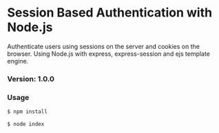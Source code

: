 # Session Based Authentication with Node.js

Authenticate users using sessions on the server and cookies on the browser. Using Node.js with express, express-session and ejs template engine.

### Version: 1.0.0

### Usage

```sh
$ npm install
```

```sh
$ node index
```